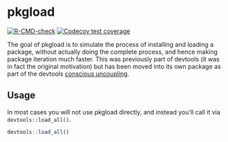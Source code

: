 # pkgload

<!-- badges: start -->
[![R-CMD-check](https://github.com/r-lib/pkgload/workflows/R-CMD-check/badge.svg)](https://github.com/r-lib/pkgload/actions)
[![Codecov test coverage](https://codecov.io/gh/r-lib/pkgload/branch/master/graph/badge.svg)](https://codecov.io/gh/r-lib/pkgload?branch=master)
<!-- badges: end -->

The goal of pkgload is to simulate the process of installing and loading a
package, without actually doing the complete process, and hence making package
iteration much faster. This was previously part of devtools (it was in fact the
original motivation) but has been moved into its own package as part of the
devtools [conscious uncoupling](https://github.com/r-lib/devtools#conscious-uncoupling).

## Usage

In most cases you will not use pkgload directly, and instead you'll call it via `devtools::load_all()`.

``` r
devtools::load_all()
```
